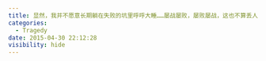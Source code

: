 ```yaml
---
title: 显然，我并不愿意长期躺在失败的坑里呼呼大睡……屡战屡败，屡败屡战，这也不算丢人吧。
categories:
  - Tragedy
date: 2015-04-30 22:12:28
visibility: hide
---
```

